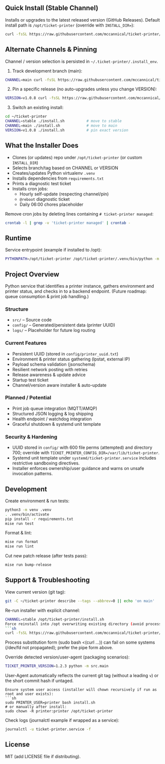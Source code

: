 ## Quick Install (Stable Channel)

Installs or upgrades to the latest released version (GitHub Releases). Default install path is `/opt/ticket-printer` (override with `INSTALL_DIR=`):

```sh
curl -fsSL https://raw.githubusercontent.com/mccannical/ticket-printer/main/install.sh | bash
```

## Alternate Channels & Pinning

Channel / version selection is persisted in `~/.ticket-printer/.install_env`.

1. Track development branch (main):
```sh
CHANNEL=main curl -fsSL https://raw.githubusercontent.com/mccannical/ticket-printer/main/install.sh | bash
```

2. Pin a specific release (no auto-upgrades unless you change VERSION):
```sh
VERSION=v1.0.8 curl -fsSL https://raw.githubusercontent.com/mccannical/ticket-printer/main/install.sh | bash
```

3. Switch an existing install:
```sh
cd ~/ticket-printer
CHANNEL=stable ./install.sh          # move to stable
CHANNEL=main ./install.sh            # move to main
VERSION=v1.0.8 ./install.sh          # pin exact version
```

## What the Installer Does
- Clones (or updates) repo under `/opt/ticket-printer` (or custom `INSTALL_DIR`)
- Selects branch/tag based on CHANNEL or VERSION
- Creates/updates Python virtualenv `.venv`
- Installs dependencies from `requirements.txt`
- Prints a diagnostic test ticket
- Installs cron jobs:
	- Hourly self-update (respecting channel/pin)
	- `@reboot` diagnostic ticket
	- Daily 06:00 chores placeholder

Remove cron jobs by deleting lines containing `# ticket-printer managed`:
```sh
crontab -l | grep -v 'ticket-printer managed' | crontab -
```

## Runtime
Service entrypoint (example if installed to /opt):
```sh
PYTHONPATH=/opt/ticket-printer /opt/ticket-printer/.venv/bin/python -m src.main
```

## Project Overview
Python service that identifies a printer instance, gathers environment and printer status, and checks in to a backend endpoint. (Future roadmap: queue consumption & print job handling.)

### Structure
- `src/` – Source code
- `config/` – Generated/persistent data (printer UUID)
- `logs/` – Placeholder for future log routing

### Current Features
- Persistent UUID (stored in `config/printer_uuid.txt`)
- Environment & printer status gathering (lpstat, external IP)
- Payload schema validation (jsonschema)
- Resilient network posting with retries
- Release awareness & update advice
- Startup test ticket
- Channel/version aware installer & auto-update

### Planned / Potential
- Print job queue integration (MQTT/AMQP)
- Structured JSON logging & log shipping
- Health endpoint / watchdog integration
- Graceful shutdown & systemd unit template

### Security & Hardening
- UUID stored in `config/` with 600 file perms (attempted) and directory 700; override with `TICKET_PRINTER_CONFIG_DIR=/var/lib/ticket-printer`.
- Systemd unit template under `systemd/ticket-printer.service` includes restrictive sandboxing directives.
- Installer enforces ownership/user guidance and warns on unsafe invocation patterns.

## Development

Create environment & run tests:
```sh
python3 -m venv .venv
. .venv/bin/activate
pip install -r requirements.txt
mise run test
```

Format & lint:
```sh
mise run format
mise run lint
```

Cut new patch release (after tests pass):
```sh
mise run bump-release
```

## Support & Troubleshooting
View current version (git tag):
```sh
git -C ~/ticket-printer describe --tags --abbrev=0 || echo 'on main'
```
Re-run installer with explicit channel:
```sh
CHANNEL=stable /opt/ticket-printer/install.sh
Force reinstall into /opt overwriting existing directory (avoid process substitution with sudo):
```sh
curl -fsSL https://raw.githubusercontent.com/mccannical/ticket-printer/main/install.sh | sudo FORCE_REPLACE=1 PRINTER_USER=printer bash
```
Process substitution form (sudo bash <(curl ...)) can fail on some systems (/dev/fd not propagated); prefer the pipe form above.

Override detected version/user-agent (packaging scenarios):
```sh
TICKET_PRINTER_VERSION=1.2.3 python -m src.main
```

User-Agent automatically reflects the current git tag (without a leading `v`) or the short commit hash if untaged.
```
Ensure system user access (installer will chown recursively if run as root and user exists):
```sh
sudo PRINTER_USER=printer bash install.sh
# or manually after install:
sudo chown -R printer:printer /opt/ticket-printer
```
Check logs (journalctl example if wrapped as a service):
```sh
journalctl -u ticket-printer.service -f
```

## License
MIT (add LICENSE file if distributing).
